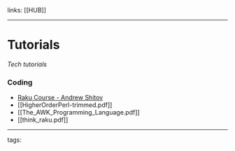 links: [[HUB]]

---
# Tutorials
*Tech tutorials*
    
### Coding
- [Raku Course - Andrew Shitov](https://course.raku.org/)
- [[HigherOrderPerl-trimmed.pdf]]
- [[The_AWK_Programming_Language.pdf]]
- [[think_raku.pdf]]

---
tags:
